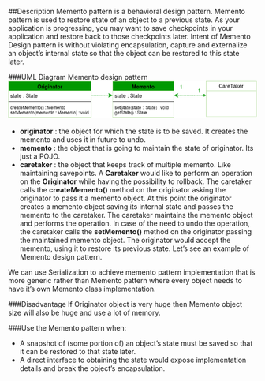 ##Description
Memento pattern is a behavioral design pattern. Memento pattern is used to restore state of an object to a previous state. As your application is progressing, you may want to save checkpoints in your application and restore back to those checkpoints later. Intent of Memento Design pattern is without violating encapsulation, capture and externalize an object’s internal state so that the object can be restored to this state later.

###UML Diagram Memento design pattern
![UML Diagram](assets/Memento-Diagram.png)

* **originator** : the object for which the state is to be saved. It creates the memento and uses it in future to undo.
* **memento** : the object that is going to maintain the state of originator. Its just a POJO.
* **caretaker** : the object that keeps track of multiple memento. Like maintaining savepoints.
A **Caretaker** would like to perform an operation on the **Originator** while having the possibility to rollback. The caretaker calls the **createMemento()** method on the originator asking the originator to pass it a memento object. At this point the originator creates a memento object saving its internal state and passes the memento to the caretaker. The caretaker maintains the memento object and performs the operation. In case of the need to undo the operation, the caretaker calls the **setMemento()** method on the originator passing the maintained memento object. The originator would accept the memento, using it to restore its previous state. Let’s see an example of Memento design pattern.

We can use Serialization to achieve memento pattern implementation that is more generic rather than Memento pattern where every object needs to have it’s own Memento class implementation.

###Disadvantage
If Originator object is very huge then Memento object size will also be huge and use a lot of memory.

###Use the Memento pattern when:
* A snapshot of (some portion of) an object’s state must be saved so that it can be restored to that state later.
* A direct interface to obtaining the state would expose implementation details and break the object’s encapsulation.

